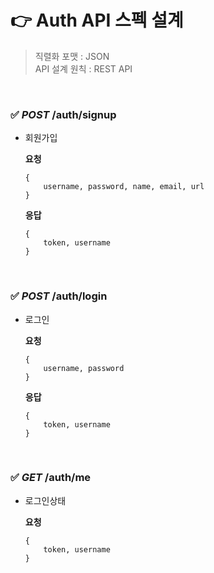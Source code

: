 # 👉 Auth API 스펙 설계

> 직렬화 포맷 : JSON <br>
> API 설계 원칙 : REST API

<br>

### ✅ _POST_ /auth/signup

- 회원가입

  **요청**

  ```
  {
      username, password, name, email, url
  }
  ```

  **응답**

  ```
  {
      token, username
  }
  ```

<br>

### ✅ _POST_ /auth/login

- 로그인

  **요청**

  ```
  {
      username, password
  }
  ```

  **응답**

  ```
  {
      token, username
  }
  ```

<br>

### ✅ _GET_ /auth/me

- 로그인상태

  **요청**

  ```
  {
      token, username
  }
  ```
